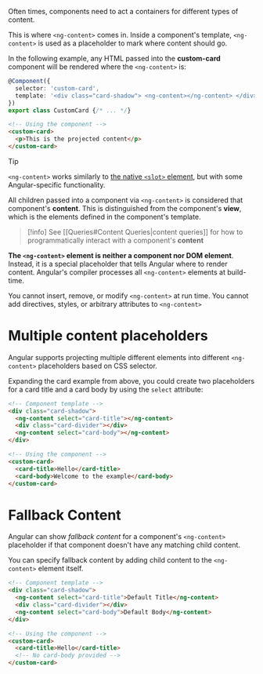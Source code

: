 Often times, components need to act a containers for different types of content.

This is where `<ng-content>` comes in. Inside a component's template, `<ng-content>` is used as a placeholder to mark where content should go.

In the following example, any HTML passed into the **custom-card** component will be rendered where the `<ng-content>` is:

```ts
@Component({
  selector: 'custom-card',
  template: '<div class="card-shadow"> <ng-content></ng-content> </div>',
})
export class CustomCard {/* ... */}
```

```html
<!-- Using the component -->
<custom-card>
  <p>This is the projected content</p>
</custom-card>
```

>[!tip]
>`<ng-content>` works similarly to [the native `<slot>` element](https://developer.mozilla.org/docs/Web/HTML/Element/slot), but with some Angular-specific functionality.

All children passed into a component via `<ng-content>` is considered that component's **content**. This is distinguished from the component's **view**, which is the elements defined in the component's template. 

>[!info]
>See [[Queries#Content Queries|content queries]] for how to programmatically interact with a component's **content**

**The `<ng-content>` element is neither a component nor DOM element**. Instead, it is a special placeholder that tells Angular where to render content. Angular's compiler processes all `<ng-content>` elements at build-time. 

You cannot insert, remove, or modify `<ng-content>` at run time. You cannot add directives, styles, or arbitrary attributes to `<ng-content>`

# Multiple content placeholders

Angular supports projecting multiple different elements into different `<ng-content>` placeholders based on CSS selector. 

Expanding the card example from above, you could create two placeholders for a card title and a card body by using the `select` attribute:

```html
<!-- Component template -->
<div class="card-shadow">
  <ng-content select="card-title"></ng-content>
  <div class="card-divider"></div>
  <ng-content select="card-body"></ng-content>
</div>
```

```html
<!-- Using the component -->
<custom-card>
  <card-title>Hello</card-title>
  <card-body>Welcome to the example</card-body>
</custom-card>
```

# Fallback Content

Angular can show _fallback content_ for a component's `<ng-content>` placeholder if that component doesn't have any matching child content. 

You can specify fallback content by adding child content to the `<ng-content>` element itself.

```html
<!-- Component template -->
<div class="card-shadow">
  <ng-content select="card-title">Default Title</ng-content>
  <div class="card-divider"></div>
  <ng-content select="card-body">Default Body</ng-content>
</div>
```

```html
<!-- Using the component -->
<custom-card>
  <card-title>Hello</card-title>
  <!-- No card-body provided -->
</custom-card>
```

